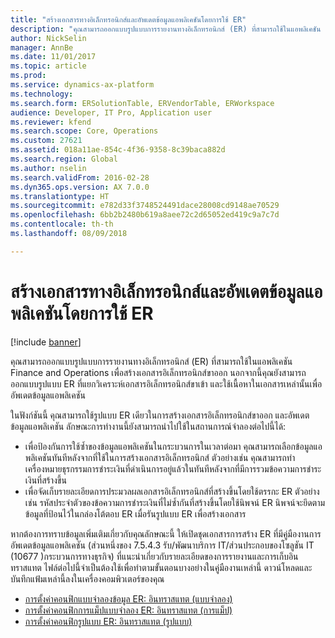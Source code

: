 ```yaml
---
title: "สร้างเอกสารทางอิเล็กทรอนิกส์และอัพเดตข้อมูลแอพลิเคชันโดยการใช้ ER"
description: "คุณสามารถออกแบบรูปแบบการรายงานทางอิเล็กทรอนิกส์ (ER) ที่สามารถใช้ในแอพลิเคชัน Finance and Operations เพื่อสร้างเอกสารอิเล็กทรอนิกส์ขาออก นอกจากนี้คุณยังสามารถออกแบบรูปแบบ ER ที่แยกวิเคราะห์เอกสารอิเล็กทรอนิกส์ขาเข้า และใช้เนื้อหาในเอกสารเหล่านั้นเพื่ออัพเดตข้อมูลแอพลิเคชัน"
author: NickSelin
manager: AnnBe
ms.date: 11/01/2017
ms.topic: article
ms.prod: 
ms.service: dynamics-ax-platform
ms.technology: 
ms.search.form: ERSolutionTable, ERVendorTable, ERWorkspace
audience: Developer, IT Pro, Application user
ms.reviewer: kfend
ms.search.scope: Core, Operations
ms.custom: 27621
ms.assetid: 018a11ae-854c-4f36-9358-8c39baca882d
ms.search.region: Global
ms.author: nselin
ms.search.validFrom: 2016-02-28
ms.dyn365.ops.version: AX 7.0.0
ms.translationtype: HT
ms.sourcegitcommit: e782d33f3748524491dace28008cd9148ae70529
ms.openlocfilehash: 6bb2b2480b619a8aee72c2d65052ed419c9a7c7d
ms.contentlocale: th-th
ms.lasthandoff: 08/09/2018

---
```


# <a name="generate-electronic-documents-and-update-application-data-by-using-er"></a>สร้างเอกสารทางอิเล็กทรอนิกส์และอัพเดตข้อมูลแอพลิเคชันโดยการใช้ ER

[!include [banner](../includes/banner.md)]

คุณสามารถออกแบบรูปแบบการรายงานทางอิเล็กทรอนิกส์ (ER) ที่สามารถใช้ในแอพลิเคชัน Finance and Operations เพื่อสร้างเอกสารอิเล็กทรอนิกส์ขาออก นอกจากนี้คุณยังสามารถออกแบบรูปแบบ ER ที่แยกวิเคราะห์เอกสารอิเล็กทรอนิกส์ขาเข้า และใช้เนื้อหาในเอกสารเหล่านั้นเพื่ออัพเดตข้อมูลแอพลิเคชัน

ในฟังก์ชันนี้ คุณสามารถใช้รูปแบบ ER เดียวในการสร้างเอกสารอิเล็กทรอนิกส์ขาออก และอัพเดตข้อมูลแอพลิเคชัน ลักษณะการทำงานนี้ยังสามารถนำไปใช้ในสถานการณ์จำลองต่อไปนี้ได้:

- เพื่อป้องกันการใช้ซ้ำของข้อมูลแอพลิเคชันในกระบวนการในเวลาต่อมา คุณสามารถเลือกข้อมูลแอพลิเคชันทันทีหลังจากที่ใช้ในการสร้างเอกสารอิเล็กทรอนิกส์ ตัวอย่างเช่น คุณสามารถทำเครื่องหมายธุรกรรมการชำระเงินที่ดำเนินการอยู่แล้วในทันทีหลังจากที่มีการรวมข้อความการชำระเงินที่สร้างขึ้น
- เพื่อจัดเก็บรายละเอียดการประมวลผลเอกสารอิเล็กทรอนิกส์ที่สร้างขึ้นโดยใช้ตรรกะ ER ตัวอย่างเช่น รหัสประจำตัวของข้อความการชำระเงินที่ไม่ซ้ำกันที่สร้างขึ้นโดยใช้นิพจน์ ER นิพจน์จะยึดตามข้อมูลที่ป้อนไว้ในกล่องโต้ตอบ ER เมื่อรันรูปแบบ ER เพื่อสร้างเอกสาร

หากต้องการทราบข้อมูลเพิ่มเติมเกี่ยวกับคุณลักษณะนี้ ให้เปิดชุดเอกสารการสร้าง ER ที่มีคู่มืองานการอัพเดตข้อมูลแอพลิเคชัน (ส่วนหนึ่งของ 7.5.4.3 รับ/พัฒนาบริการ IT/ส่วนประกอบของโซลูชัน IT (10677 )กระบวนการทางธุรกิจ) ที่แนะนำเกี่ยวกับรายละเอียดของการรายงานและการเก็บอินทราสแทต ไฟล์ต่อไปนี้จำเป็นต้องใช้เพื่อทำตามขั้นตอนบางอย่างในคู่มืองานเหล่านี้ ดาวน์โหลดและบันทึกแฟ้มเหล่านี้ลงในเครื่องคอมพิวเตอร์ของคุณ

- [การตั้งค่าคอนฟิกแบบจำลองข้อมูล ER: อินทราสแทต (แบบจำลอง)](https://go.microsoft.com/fwlink/?linkid=849038)
- [การตั้งค่าคอนฟิกการแม็ปแบบจำลอง ER: อินทราสแทต (การแม็ป)](https://go.microsoft.com/fwlink/?linkid=849038)
- [การตั้งค่าคอนฟิกรูปแบบ ER: อินทราสแทต (รูปแบบ)](https://go.microsoft.com/fwlink/?linkid=849038)

